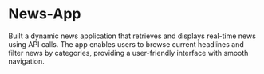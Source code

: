# News-App
Built a dynamic news application that retrieves and displays real-time news using API calls. The app enables users to browse current headlines and filter news by categories, providing a user-friendly interface with smooth navigation.
